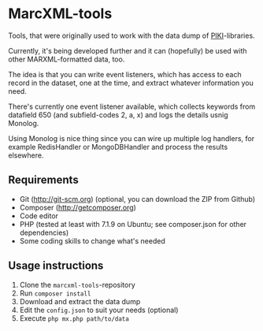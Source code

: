 # MarcXML-tools

Tools, that were originally used to work with the data dump of [PIKI](https://piki.verkkokirjasto.fi/web/arena)-libraries.

Currently, it's being developed further and it can (hopefully) be used with other MARXML-formatted data, too.

The idea is that you can write event listeners, which has access to each record in the dataset, one at the time, and extract whatever information you need.

There's currently one event listener available, which collects keywords from datafield 650 (and subfield-codes 2, a, x) and logs the details usnig Monolog.

Using Monolog is nice thing since you can wire up multiple log handlers, for  example RedisHandler or MongoDBHandler and process the results elsewhere.

## Requirements

- Git (http://git-scm.org) (optional, you can download the ZIP from Github)
- Composer (http://getcomposer.org)
- Code editor
- PHP (tested at least with 7.1.9 on Ubuntu; see composer.json for other dependencies)
- Some coding skills to change what's needed

## Usage instructions

1. Clone the `marcxml-tools`-repository
2. Run `composer install`
3. Download and extract the data dump
4. Edit the `config.json` to suit your needs (optional)
5. Execute `php mx.php path/to/data`

